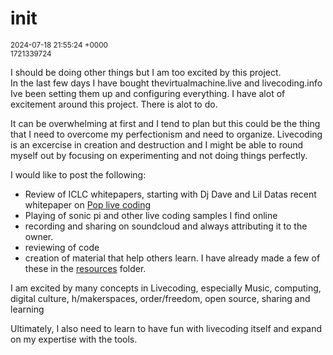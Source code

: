 # init  
<sup>2024-07-18 21:55:24 +0000</sup>  
<sup>1721339724</sup>  

I should be doing other things but I am too excited by this project.  
In the last few days I have bought thevirtualmachine.live and livecoding.info  
Ive been setting them up and configuring everything. I have alot of excitement
around this project. There is alot to do.

It can be overwhelming at first and I tend to plan but this could be the thing
that I need to overcome my perfectionism and need to organize.  Livecoding is an
excercise in creation and destruction and I might be able to round myself out 
by focusing on experimenting and not doing things perfectly.  

I would like to post the following:  
- Review of ICLC whitepapers, starting with Dj Dave and Lil Datas recent
whitepaper on [Pop live coding](https://zenodo.org/records/11350025)  
- Playing of sonic pi and other live coding samples I find online  
- recording and sharing on soundcloud and always attributing it to the owner.  
- reviewing of code  
- creation of material that help others learn. I have already made a few of
these in the [resources](/resources/) folder.  

I am excited by many concepts in Livecoding, especially Music, computing,
digital culture, h/makerspaces, order/freedom, open source, sharing and learning

Ultimately, I also need to learn to have fun with livecoding itself and expand
on my expertise with the tools. 